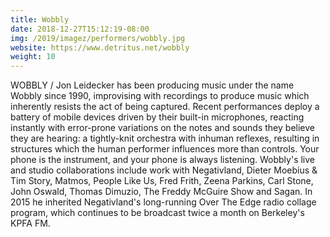 ```yaml
---
title: Wobbly
date: 2018-12-27T15:12:19-08:00
img: /2019/imagez/performers/wobbly.jpg
website: https://www.detritus.net/wobbly
weight: 10
---
```


WOBBLY / Jon Leidecker has been producing music under the name Wobbly since 1990, improvising with recordings to produce music which inherently resists the act of being captured. Recent performances deploy a battery of mobile devices driven by their built-in microphones, reacting instantly with error-prone variations on the notes and sounds they believe they are hearing: a tightly-knit orchestra with inhuman reflexes, resulting in structures which the human performer influences more than controls. Your phone is the instrument, and your phone is always listening. Wobbly's live and studio collaborations include work with Negativland, Dieter Moebius & Tim Story, Matmos, People Like Us, Fred Frith, Zeena Parkins, Carl Stone, John Oswald, Thomas Dimuzio, The Freddy McGuire Show and Sagan. In 2015 he inherited Negativland's long-running Over The Edge radio collage program, which continues to be broadcast twice a month on Berkeley's KPFA FM.

